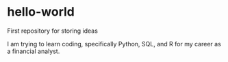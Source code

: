 # hello-world
First repository for storing ideas

I am trying to learn coding, specifically Python, SQL, and R for my career as a financial analyst.
